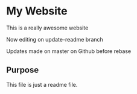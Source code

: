# My Website

This is a really awesome website



Now editing on update-readme branch 

Updates made on master on Github before rebase

## Purpose

This file is just a readme file. 
